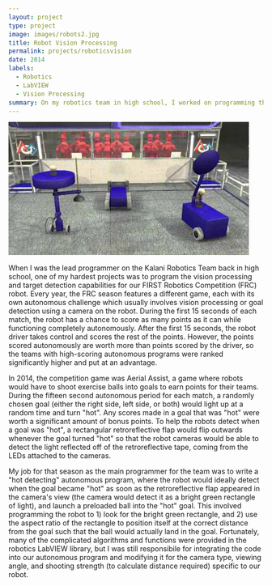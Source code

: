 ```yaml
---
layout: project
type: project
image: images/robots2.jpg
title: Robot Vision Processing
permalink: projects/roboticsvision
date: 2014
labels:
  - Robotics
  - LabVIEW
  - Vision Processing
summary: On my robotics team in high school, I worked on programming the vision processing and target detection for our robot.
---
```



<img class="ui medium right floated rounded image" src="../images/robots.jpg">

When I was the lead programmer on the Kalani Robotics Team back in high school, one of my hardest projects was to program the vision processing and target detection capabilities for our FIRST Robotics Competition (FRC) robot. Every year, the FRC season features a different game, each with its own autonomous challenge which usually involves vision processing or goal detection using a camera on the robot. During the first 15 seconds of each match, the robot has a chance to score as many points as it can while functioning completely autonomously. After the first 15 seconds, the robot driver takes control and scores the rest of the points. However, the points scored autonomously are worth more than points scored by the driver, so the teams with high-scoring autonomous programs were ranked significantly higher and put at an advantage.

In 2014, the competition game was Aerial Assist, a game where robots would have to shoot exercise balls into goals to earn points for their teams. During the fifteen second autonomous period for each match, a randomly chosen goal (either the right side, left side, or both) would light up at a random time and turn "hot". Any scores made in a goal that was "hot" were worth a significant amount of bonus points. To help the robots detect when a goal was "hot", a rectangular retroreflective flap would flip outwards whenever the goal turned "hot" so that the robot cameras would be able to detect the light reflected off of the retroreflective tape, coming from the LEDs attached to the cameras.

My job for that season as the main programmer for the team was to write a "hot detecting" autonomous program, where the robot would ideally detect when the goal became "hot" as soon as the retroreflective flap appeared in the camera's view (the camera would detect it as a bright green rectangle of light), and launch a preloaded ball into the "hot" goal. This involved programming the robot to 1) look for the bright green rectangle, and 2) use the aspect ratio of the rectangle to position itself at the correct distance from the goal such that the ball would actually land in the goal. Fortunately, many of the complicated algorithms and functions were provided in the robotics LabVIEW library, but I was still responsibile for integrating the code into our autonomous program and modifying it for the camera type, viewing angle, and shooting strength (to calculate distance required) specific to our robot.


